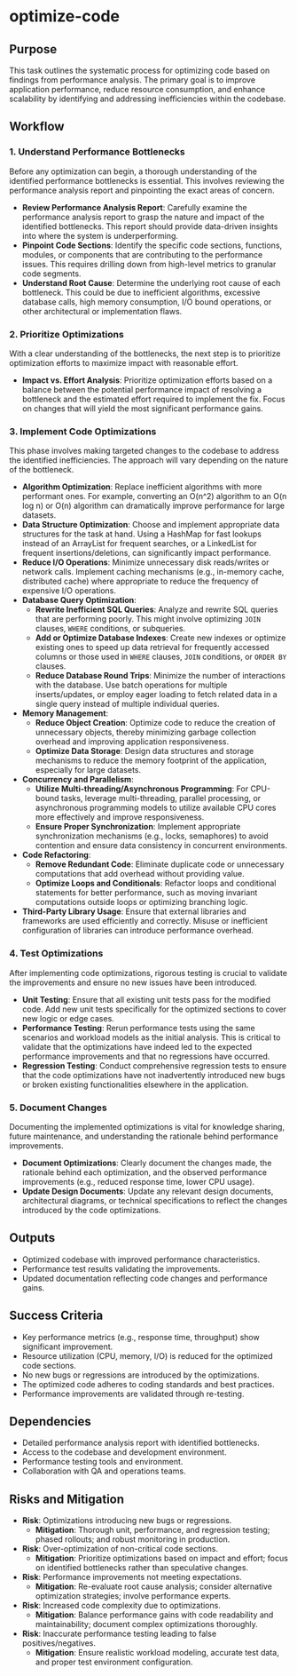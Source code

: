 # optimize-code

## Purpose
This task outlines the systematic process for optimizing code based on findings from performance analysis. The primary goal is to improve application performance, reduce resource consumption, and enhance scalability by identifying and addressing inefficiencies within the codebase.

## Workflow

### 1. Understand Performance Bottlenecks
Before any optimization can begin, a thorough understanding of the identified performance bottlenecks is essential. This involves reviewing the performance analysis report and pinpointing the exact areas of concern.

- **Review Performance Analysis Report**: Carefully examine the performance analysis report to grasp the nature and impact of the identified bottlenecks. This report should provide data-driven insights into where the system is underperforming.
- **Pinpoint Code Sections**: Identify the specific code sections, functions, modules, or components that are contributing to the performance issues. This requires drilling down from high-level metrics to granular code segments.
- **Understand Root Cause**: Determine the underlying root cause of each bottleneck. This could be due to inefficient algorithms, excessive database calls, high memory consumption, I/O bound operations, or other architectural or implementation flaws.

### 2. Prioritize Optimizations
With a clear understanding of the bottlenecks, the next step is to prioritize optimization efforts to maximize impact with reasonable effort.

- **Impact vs. Effort Analysis**: Prioritize optimization efforts based on a balance between the potential performance impact of resolving a bottleneck and the estimated effort required to implement the fix. Focus on changes that will yield the most significant performance gains.

### 3. Implement Code Optimizations
This phase involves making targeted changes to the codebase to address the identified inefficiencies. The approach will vary depending on the nature of the bottleneck.

- **Algorithm Optimization**: Replace inefficient algorithms with more performant ones. For example, converting an O(n^2) algorithm to an O(n log n) or O(n) algorithm can dramatically improve performance for large datasets.
- **Data Structure Optimization**: Choose and implement appropriate data structures for the task at hand. Using a HashMap for fast lookups instead of an ArrayList for frequent searches, or a LinkedList for frequent insertions/deletions, can significantly impact performance.
- **Reduce I/O Operations**: Minimize unnecessary disk reads/writes or network calls. Implement caching mechanisms (e.g., in-memory cache, distributed cache) where appropriate to reduce the frequency of expensive I/O operations.
- **Database Query Optimization**:
  - **Rewrite Inefficient SQL Queries**: Analyze and rewrite SQL queries that are performing poorly. This might involve optimizing `JOIN` clauses, `WHERE` conditions, or subqueries.
  - **Add or Optimize Database Indexes**: Create new indexes or optimize existing ones to speed up data retrieval for frequently accessed columns or those used in `WHERE` clauses, `JOIN` conditions, or `ORDER BY` clauses.
  - **Reduce Database Round Trips**: Minimize the number of interactions with the database. Use batch operations for multiple inserts/updates, or employ eager loading to fetch related data in a single query instead of multiple individual queries.
- **Memory Management**:
  - **Reduce Object Creation**: Optimize code to reduce the creation of unnecessary objects, thereby minimizing garbage collection overhead and improving application responsiveness.
  - **Optimize Data Storage**: Design data structures and storage mechanisms to reduce the memory footprint of the application, especially for large datasets.
- **Concurrency and Parallelism**:
  - **Utilize Multi-threading/Asynchronous Programming**: For CPU-bound tasks, leverage multi-threading, parallel processing, or asynchronous programming models to utilize available CPU cores more effectively and improve responsiveness.
  - **Ensure Proper Synchronization**: Implement appropriate synchronization mechanisms (e.g., locks, semaphores) to avoid contention and ensure data consistency in concurrent environments.
- **Code Refactoring**:
  - **Remove Redundant Code**: Eliminate duplicate code or unnecessary computations that add overhead without providing value.
  - **Optimize Loops and Conditionals**: Refactor loops and conditional statements for better performance, such as moving invariant computations outside loops or optimizing branching logic.
- **Third-Party Library Usage**: Ensure that external libraries and frameworks are used efficiently and correctly. Misuse or inefficient configuration of libraries can introduce performance overhead.

### 4. Test Optimizations
After implementing code optimizations, rigorous testing is crucial to validate the improvements and ensure no new issues have been introduced.

- **Unit Testing**: Ensure that all existing unit tests pass for the modified code. Add new unit tests specifically for the optimized sections to cover new logic or edge cases.
- **Performance Testing**: Rerun performance tests using the same scenarios and workload models as the initial analysis. This is critical to validate that the optimizations have indeed led to the expected performance improvements and that no regressions have occurred.
- **Regression Testing**: Conduct comprehensive regression tests to ensure that the code optimizations have not inadvertently introduced new bugs or broken existing functionalities elsewhere in the application.

### 5. Document Changes
Documenting the implemented optimizations is vital for knowledge sharing, future maintenance, and understanding the rationale behind performance improvements.

- **Document Optimizations**: Clearly document the changes made, the rationale behind each optimization, and the observed performance improvements (e.g., reduced response time, lower CPU usage).
- **Update Design Documents**: Update any relevant design documents, architectural diagrams, or technical specifications to reflect the changes introduced by the code optimizations.

## Outputs
- Optimized codebase with improved performance characteristics.
- Performance test results validating the improvements.
- Updated documentation reflecting code changes and performance gains.

## Success Criteria
- Key performance metrics (e.g., response time, throughput) show significant improvement.
- Resource utilization (CPU, memory, I/O) is reduced for the optimized code sections.
- No new bugs or regressions are introduced by the optimizations.
- The optimized code adheres to coding standards and best practices.
- Performance improvements are validated through re-testing.

## Dependencies
- Detailed performance analysis report with identified bottlenecks.
- Access to the codebase and development environment.
- Performance testing tools and environment.
- Collaboration with QA and operations teams.

## Risks and Mitigation
- **Risk**: Optimizations introducing new bugs or regressions.
  - **Mitigation**: Thorough unit, performance, and regression testing; phased rollouts; and robust monitoring in production.
- **Risk**: Over-optimization of non-critical code sections.
  - **Mitigation**: Prioritize optimizations based on impact and effort; focus on identified bottlenecks rather than speculative changes.
- **Risk**: Performance improvements not meeting expectations.
  - **Mitigation**: Re-evaluate root cause analysis; consider alternative optimization strategies; involve performance experts.
- **Risk**: Increased code complexity due to optimizations.
  - **Mitigation**: Balance performance gains with code readability and maintainability; document complex optimizations thoroughly.
- **Risk**: Inaccurate performance testing leading to false positives/negatives.
  - **Mitigation**: Ensure realistic workload modeling, accurate test data, and proper test environment configuration.